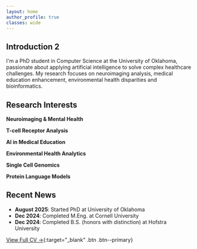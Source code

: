 ```yaml
---
layout: home
author_profile: true
classes: wide
---
```


## Introduction 2

I'm a PhD student in Computer Science at the University of Oklahoma, passionate about applying artificial intelligence to solve complex healthcare challenges. My research focuses on neuroimaging analysis, medical education enhancement, environmental health disparities and bioinformatics.

## Research Interests
**Neuroimaging & Mental Health**

**T-cell Receptor Analysis**

**AI in Medical Education**

**Environmental Health Analytics**

**Single Cell Genomics**

**Protein Language Models**


## Recent News
- **August 2025**: Started PhD at University of Oklahoma
- **Dec 2024**: Completed M.Eng. at Cornell University
- **Dec 2024**: Completed B.S. (honors with distinction) at Hofstra University

[View Full CV →](/assets/pdf/CV.pdf){:target="_blank" .btn .btn--primary}